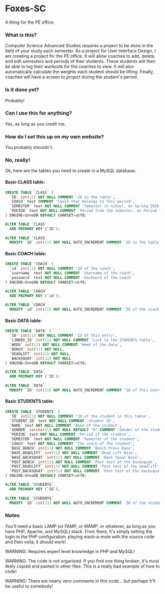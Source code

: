 # Foxes-SC
A thing for the PE office.

### What is this?
Computer Science Advanced Studies requires a project to be done in the field of your study each semester. As a project for User Interface Design, I am creating a project for the PE office. It will allow coaches to add, delete, and edit semesters and periods of their students. These students will then be able to log their workouts for the coaches to view. It will also automatically calculate the weights each student should be lifting. Finally, coaches will have a screen to project during the student's period.

### Is it done yet?
Probably!

### Can I use this for anything?
Yes, as long as you credit me.

### How do I set this up on my own website?
You probably shouldn't.

### No, really!
Ok, here are the tables you need to create in a MySQL database:

#### Basic CLASS table:
```SQL
CREATE TABLE `CLASS` (
  `ID` int(11) NOT NULL COMMENT 'ID in the table',
  `COACH` text COMMENT 'Coach that belongs to this period',
  `SEMESTER` text NOT NULL COMMENT 'Semester in school, ex Spring 2016',
  `PERIOD` text NOT NULL COMMENT 'Period from the semester, ex Period 1'
) ENGINE=InnoDB DEFAULT CHARSET=utf8;

ALTER TABLE `CLASS`
  ADD PRIMARY KEY (`ID`);
  
ALTER TABLE `CLASS`
  MODIFY `ID` int(11) NOT NULL AUTO_INCREMENT COMMENT 'ID in the table', AUTO_INCREMENT=1;
```

#### Basic COACH table:
```SQL
CREATE TABLE `COACH` (
  `id` int(11) NOT NULL COMMENT 'ID of the coach',
  `username` text NOT NULL COMMENT 'Username of the coach',
  `password` text NOT NULL COMMENT 'Hashword of the coach'
) ENGINE=InnoDB DEFAULT CHARSET=utf8;

ALTER TABLE `COACH`
  ADD PRIMARY KEY (`id`);
  
ALTER TABLE `COACH`
  MODIFY `id` int(11) NOT NULL AUTO_INCREMENT COMMENT 'ID of the coach', AUTO_INCREMENT=1;
```

#### Basic DATA table:
```SQL
CREATE TABLE `DATA` (
  `ID` int(11) NOT NULL COMMENT 'ID of this entry',
  `LINKED_ID` int(11) NOT NULL COMMENT 'Link to the STUDENT$ table',
  `WEEK` int(11) NOT NULL COMMENT 'Week of the data',
  `BENCH` int(11) NOT NULL,
  `DEADLIFT` int(11) NOT NULL,
  `BACKSQUAT` int(11) NOT NULL
) ENGINE=InnoDB DEFAULT CHARSET=utf8;

ALTER TABLE `DATA`
  ADD PRIMARY KEY (`ID`);
  
ALTER TABLE `DATA`
  MODIFY `ID` int(11) NOT NULL AUTO_INCREMENT COMMENT 'ID of this entry', AUTO_INCREMENT=1;
```

#### Basic STUDENTS table:
```SQL
CREATE TABLE `STUDENT$` (
  `ID` int(11) NOT NULL COMMENT 'ID of the student in this table',
  `STUDENT_ID` text NOT NULL COMMENT 'Student ID',
  `NAME` text NOT NULL COMMENT 'Name of the student',
  `GENDER` varchar(1) NOT NULL DEFAULT 'M' COMMENT 'Gender of the student',
  `PERIOD` text NOT NULL COMMENT 'Period of the student',
  `SEMESTER` text NOT NULL COMMENT 'Semester of the student',
  `COACH` text NOT NULL COMMENT 'The coach of the student',
  `BASE_BENCH` int(11) NOT NULL COMMENT 'Bench Press Base',
  `BASE_DEADLIFT` int(11) NOT NULL COMMENT 'Dead Lift Base',
  `BASE_BACKSQUAT` int(11) NOT NULL COMMENT 'Back Squat Base',
  `POST_BENCH` int(11) NOT NULL COMMENT 'Post test of the backsquat',
  `POST_DEADLIFT` int(11) NOT NULL COMMENT 'Post test of the deadlift',
  `POST_BACKSQUAT` int(11) NOT NULL COMMENT 'Post test of the backsquat'
) ENGINE=InnoDB DEFAULT CHARSET=utf8;

ALTER TABLE `STUDENT$`
  ADD PRIMARY KEY (`ID`),
  
ALTER TABLE `STUDENT$`
  MODIFY `ID` int(11) NOT NULL AUTO_INCREMENT COMMENT 'ID of the student in this table', AUTO_INCREMENT=1;
```

### Notes

You'll need a basic LAMP (or FAMP, or WAMP, or whatever, as long as you have PHP, Apache, and MySQL) stack. From there, it's simply setting the login in the PHP configuration, playing wack-a-mole with the source code and then voilà, it should work!

WARNING: Requires expert level knowledge in PHP and MySQL!

WARNING: The code is not organized. If you find one thing broken, it's most likely copied and pasted in other files. This is a really bad example of how to code!

WARNING: There are nearly zero comments in this code... but perhaps it'll be useful to somebody!


